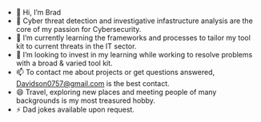 - 👋 Hi, I’m Brad
- 👀 Cyber threat detection and investigative infastructure analysis are the core of my passion for Cybersecurity.
- 🌱 I’m currently learning the frameworks and processes to tailor my tool kit to current threats in the IT sector.
- 💞️ I’m looking to invest in my learning while working to resolve problems with a broad & varied tool kit.
- 📫 To contact me about projects or get questions answered, Davidson0757@gmail.com is the best contact. 
- 😄 Travel, exploring new places and meeting people of many backgrounds is my most treasured hobby.
- ⚡ Dad jokes available upon request.

<!---
Davidson0757/Davidson0757 is a ✨ special ✨ repository because its `README.md` (this file) appears on your GitHub profile.
You can click the Preview link to take a look at your changes.
--->
